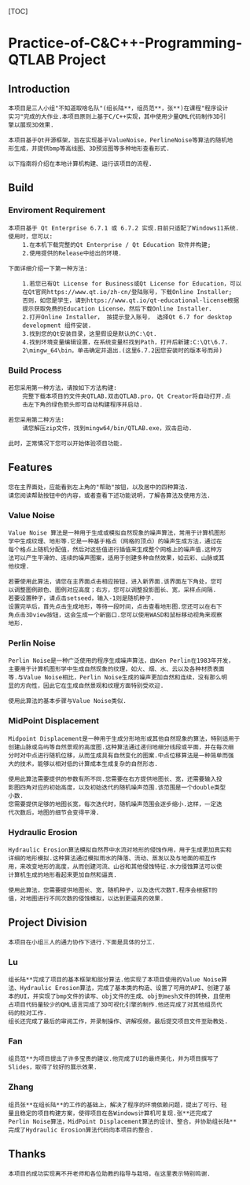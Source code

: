 [TOC]
# Practice-of-C&C++-Programming-QTLAB Project

## Introduction
    本项目是三人小组"不知道取啥名队"(组长陆**，组员范**，张**)在课程"程序设计
    实习"完成的大作业.本项目原则上基于C/C++实现，其中使用少量QML代码制作3D引
    擎以展现3D效果.
    
    本项目基于Qt开源框架，旨在实现基于ValueNoise，PerlineNoise等算法的随机地
    形生成，并提供bmp等高线图、3D预览图等多种地形查看形式.
     
    以下指南将介绍在本地计算机构建、运行该项目的流程.

## Build

### Enviroment Requirement
    本项目基于 Qt Enterprise 6.7.1 或 6.7.2 实现.目前只适配了Windows11系统.
    使用时，您可以:
        1.在本机下载完整的Qt Enterprise / Qt Education 软件并构建;
        2.使用提供的Release中给出的环境.

    下面详细介绍一下第一种方法:
    
        1.若您已有Qt License for Business或Qt License for Education，可以
        在Qt官网https://www.qt.io/zh-cn/登陆账号，下载Online Installer;
        否则，如您是学生，请到https://www.qt.io/qt-educational-license根据
        提示获取免费的Education License，然后下载Online Installer.
        2.打开Online Installer， 按提示登入账号， 选择Qt 6.7 for desktop 
        development 组件安装.
        3.找到您的Qt安装目录，这里假设是默认的C:\Qt.
        4.找到环境变量编辑设置，在系统变量栏找到Path，打开后新建:C:\Qt\6.7.
        2\mingw_64\bin，单击确定并退出.(这里6.7.2因您安装时的版本号而异)
### Build Process
    若您采用第一种方法，请按如下方法构建:
        完整下载本项目的文件夹QTLAB.双击QTLAB.pro，Qt Creator将自动打开.点
        击左下角的绿色箭头即可自动构建程序并启动.
    
    若您采用第二种方法:
        请您解压zip文件，找到mingw64/bin/QTLAB.exe，双击启动.

    此时，正常情况下您可以开始体验项目功能.

## Features
    您在主界面处，应能看到左上角的"帮助"按钮，以及居中的四种算法.
    请您阅读帮助按钮中的内容，或者查看下述功能说明，了解各算法及使用方法.

### Value Noise
    Value Noise 算法是一种用于生成或模拟自然现象的噪声算法，常用于计算机图形
    学中生成纹理、地形等.它是一种基于格点（网格的顶点）的噪声生成方法，通过在
    每个格点上随机分配值，然后对这些值进行插值来生成整个网格上的噪声值.这种方
    法可以产生平滑的、连续的噪声图案，适用于创建多种自然效果，如云彩、山脉或其
    他纹理.

    若要使用此算法，请您在主界面点击相应按钮，进入新界面.该界面左下角处，您可
    以调整图例颜色、图例对应高度；右方，您可以调整投影图长、宽，采样点间隔.
    若要设置种子，请点击setseed，输入-1则是随机种子.
    设置完毕后，首先点击生成地形，等待一段时间，点击查看地形图.您还可以在右下
    角点击3Dview按钮，这会生成一个新窗口.您可以使用WASD和鼠标移动视角来观察
    地形.
### Perlin Noise
    Perlin Noise是一种广泛使用的程序生成噪声算法，由Ken Perlin在1983年开发，
    主要用于计算机图形学中生成自然现象的纹理，如火、烟、水、云以及各种材质表面
    等.与Value Noise相比，Perlin Noise生成的噪声更加自然和连续，没有那么明
    显的方向性，因此它在生成自然景观和纹理方面特别受欢迎.

    使用此算法的基本步骤与Value Noise类似.
### MidPoint Displacement
    Midpoint Displacement是一种用于生成分形地形或其他自然现象的算法，特别适用于
    创建山脉或岛屿等自然景观的高度图.这种算法通过递归地细分线段或平面，并在每次细
    分时对中点进行随机位移，从而生成具有自然变化的图案.中点位移算法是一种简单而强
    大的技术，能够以相对低的计算成本生成复杂的自然形态.

    使用此算法需要提供的参数有所不同.您需要在右方提供地图长、宽，还需要输入投
    影图四角对应的初始高度，以及初始迭代的随机噪声范围.该范围是一个double类型
    小数.
    您需要提供足够的地图长宽，每次迭代时，随机噪声范围会逐步缩小.这样，一定迭
    代次数后，地图的细节会变得平滑.
### Hydraulic Erosion
    Hydraulic Erosion算法模拟自然界中水流对地形的侵蚀作用，用于生成更加真实和
    详细的地形模拟.这种算法通过模拟雨水的降落、流动、蒸发以及与地面的相互作
    用，来改变地形的高度，从而创建河流、山谷和其他侵蚀特征.水力侵蚀算法可以使
    计算机生成的地形看起来更加自然和逼真.

    使用此算法，您需要提供地图长、宽，随机种子，以及迭代次数T.程序会根据T的
    值，对地图进行不同次数的侵蚀模拟，以达到更逼真的效果.

## Project Division
    本项目在小组三人的通力协作下进行.下面是具体的分工.

### Lu
    组长陆**完成了项目的基本框架和部分算法.他实现了本项目使用的Value Noise算
    法、Hydraulic Erosion算法，完成了基本类的构造、设置了可用的API、创建了基
    本的UI，并实现了bmp文件的读写、obj文件的生成、obj到mesh文件的转换，且使用
    占项目代码量较少的QML语言完成了3D可视化引擎的制作.他还完成了对其他组员代
    码的校对工作.
    组长还完成了最后的审阅工作，并录制操作、讲解视频，最后提交项目文件至助教处.

### Fan
    组员范**为项目提出了许多宝贵的建议.他完成了UI的最终美化，并为项目撰写了
    Slides，取得了较好的展示效果.

### Zhang
    组员张**在组长陆**的工作的基础上，解决了程序的环境依赖问题，提出了可行、轻
    量且稳定的项目构建方案，使得项目在各Windows计算机可复现.张**还完成了
    Perlin Noise算法，MidPoint Displacement算法的设计、整合，并协助组长陆**
    完成了Hydraulic Erosion算法代码向本项目的整合.

## Thanks
    本项目的成功实现离不开老师和各位助教的指导与栽培，在这里表示特别鸣谢.
